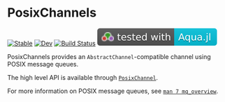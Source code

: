 # PosixChannels

[![Stable](https://img.shields.io/badge/docs-stable-blue.svg)](https://klafyvel.github.io/PosixChannels.jl/dev/) [![Dev](https://img.shields.io/badge/docs-dev-blue.svg)](https://klafyvel.github.io/PosixChannels.jl/stable/) [![Build Status](https://github.com/klafyvel/PosixChannels.jl/actions/workflows/CI.yml/badge.svg?branch=main)](https://github.com/klafyvel/PosixChannels.jl/actions/workflows/CI.yml?query=branch%3Amain) [![Aqua QA](https://raw.githubusercontent.com/JuliaTesting/Aqua.jl/master/badge.svg)](https://github.com/JuliaTesting/Aqua.jl)

PosixChannels provides an `AbstractChannel`-compatible channel using POSIX message queues.

The high level API is available through [`PosixChannel`](https://klafyvel.github.io/PosixChannels.jl/dev/#PosixChannels.PosixChannel).

For more information on POSIX message queues, see [`man 7 mq_overview`](https://man7.org/linux/man-pages/man7/mq_overview.7.html).

